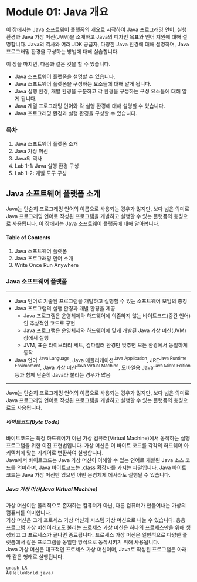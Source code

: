 # Module 01: Java 개요
이 장에서는 Java 소프트웨어 플랫폼의 개요로 시작하여 Java 프로그래밍 언어, 실행 환경과 Java 가상 머신(JVM)을 소개하고 Java의 디자인 목표와 언어 지원에 대해 설명합니다. Java의 역사와 여러 JDK 공급자, 다양한 Java 환경에 대해 설명하며, Java 프로그래밍 환경을 구성하는 방법에 대해 실습합니다.

이 장을 마치면, 다음과 같은 것을 할 수 있습니다.
* Java 소프트웨어 플랫폼을 설명할 수 있습니다.
* Java 소프트웨어 플랫폼을 구성하는 요소들에 대해 알게 됩니다.
* Java 실행 환경, 개발 환경을 구분하고 각 환경을 구성하는 구성 요소들에 대해 알게 됩니다.
* Java 계열 프로그래밍 언어와 각 실행 환경에 대해 설명할 수 있습니다.
* Java 프로그래밍 환경과 실행 환경을 구성할 수 있습니다.

### 목차
1. Java 소프트웨어 플랫폼 소개
2. Java 가상 머신
3. Java의 역사
4. Lab 1-1: Java 실행 환경 구성
5. Lab 1-2: 개발 도구 구성

## Java 소프트웨어 플랫폼 소개
Java는 단순히 프로그래밍 언어의 이름으로 사용되는 경우가 많지만, 보다 넓은 의미로 Java 프로그래밍 언어로 작성된 프로그램을 개발하고 실행할 수 있는 플랫폼의 총칭으로 사용됩니다. 이 장에서는 Java 소프트웨어 플랫폼에 대해 알아봅니다.

#### Table of Contents
1. Java 소프트웨어 플랫폼
2. Java 프로그래밍 언어 소개
3. Write Once Run Anywhere

### Java 소프트웨어 플랫폼
---------------
* Java 언어로 기술된 프로그램을 개발하고 실행할 수 있는 소프트웨어 모임의 총칭
* Java 프로그램의 실행 환경과 개발 환경을 제공
    * Java 프로그램은 운영체제와 하드웨어에 의존하지 않는 바이트코드(중간 언어)인 추상적인 코드로 구현
    * Java 프로그램은 운영체제와 하드웨어에 맞게 개발된 Java 가상 머신(JVM) 상에서 실행
    * JVM, 표준 라이브러리 세트, 컴파일러 환경만 맞추면 모든 환경에서 동일하게 동작
* Java 언어 <sup>Java Language</sup>, Java 애플리케이션<sup>Java Application</sup>, JRE<sup>Java Runtime Environment</sup>, Java 가상 머신<sup>Java Virtual Machine</sup>, 모바일용 Java<sup>Java Micro Edition</sup>등과 함께 단순히 Java라 불리는 경우가 많음
------------------

Java는 단순히 프로그래밍 언어의 이름으로 사용되는 경우가 많지만, 보다 넓은 의미로 Java 프로그래밍 언어로 작성된 프로그램을 개발하고 실행할 수 있는 플랫폼의 총칭으로도 사용됩니다.

##### 바이트코드(Byte Code)  
바이트코드는 특정 하드웨어가 아닌 가상 컴퓨터(Virtual Machine)에서 동작하는 실행 프로그램을 위한 이진 표현법입니다. 가상 머신은 이 바이트 코드를 각각의 하드웨어 아키텍처에 맞는 기계어로 변환하여 실행합니다.   
Java에서 바이트코드는 Java 가상 머신이 이해할 수 있는 언어로 개발된 Java 소스 코드를 의미하며, Java 바이트코드는 .class 확장자를 가지는 파일입니다. Java 바이트코드는 Java 가상 머신만 있으면 어떤 운영체제 에서라도 실행될 수 있습니다.
##### Java 가상 머신(Java Virtual Machine)
가상 머신이란 물리적으로 존재하는 컴퓨터가 아닌, 다른 컴퓨터가 만들어내는 가상의 컴퓨터를 의미합니다.   
가상 머신은 크게 프로세스 가상 머신과 시스템 가상 머신으로 나눌 수 있습니다. 응용 프로그램 가상 머신이라고도 불리는 프로세스 가상 머신은 하나의 프로세스만을 위해 생성되고 그 프로세스가 끝나면 종료됩니다. 프로세스 가상 머신은 일반적으로 다양한 플랫폼에서 같은 프로그램을 동일한 방식으로 동작시키기 위해 사용됩니다.  
Java 가상 머신은 대표적인 프로세스 가상 머신이며, Java로 작성된 프로그램은 아래와 같은 형태로 실행됩니다.

```mermaid
graph LR
A(HelloWorld.java)
```
